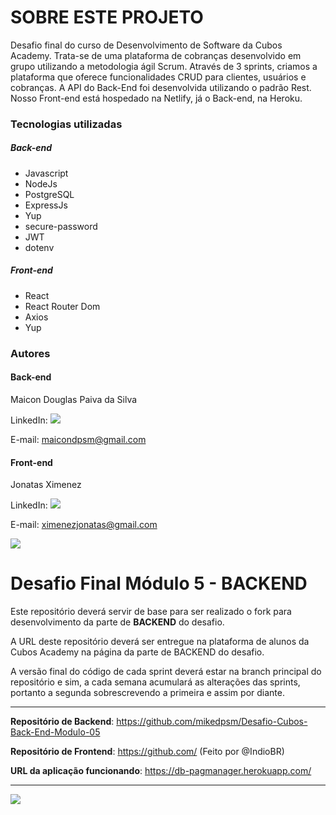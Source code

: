 # SOBRE ESTE PROJETO

Desafio final do curso de Desenvolvimento de Software da Cubos Academy. Trata-se de uma plataforma de cobranças desenvolvido em grupo utilizando a metodologia ágil Scrum. Através de 3 sprints, criamos a plataforma que oferece funcionalidades CRUD para clientes, usuários e cobranças. A API do Back-End foi desenvolvida utilizando o padrão Rest. Nosso Front-end está hospedado na Netlify, já o Back-end, na Heroku.

### Tecnologias utilizadas

##### Back-end

* Javascript
* NodeJs
* PostgreSQL
* ExpressJs
* Yup
* secure-password
* JWT
* dotenv

##### Front-end

* React
* React Router Dom
* Axios
* Yup

### Autores

  #### Back-end

   Maicon Douglas Paiva da Silva

   LinkedIn:
    ![](https://www.linkedin.com/in/mikedpsm/)

   E-mail:
    maicondpsm@gmail.com

  #### Front-end

   Jonatas Ximenez

   LinkedIn:
    ![](https://www.linkedin.com/in/devindio/)

   E-mail:
    ximenezjonatas@gmail.com

![](https://i.imgur.com/xG74tOh.png)

# Desafio Final Módulo 5 - BACKEND

Este repositório deverá servir de base para ser realizado o fork para desenvolvimento da parte de **BACKEND** do desafio.

A URL deste repositório deverá ser entregue na plataforma de alunos da Cubos Academy na página da parte de BACKEND do desafio.

A versão final do código de cada sprint deverá estar na branch principal do repositório e sim, a cada semana acumulará as alterações das sprints, portanto a segunda sobrescrevendo a primeira e assim por diante.

---

**Repositório de Backend**: https://github.com/mikedpsm/Desafio-Cubos-Back-End-Modulo-05

**Repositório de Frontend**: https://github.com/ (Feito por @IndioBR)

**URL da aplicação funcionando**: https://db-pagmanager.herokuapp.com/

---

![](https://img.shields.io/github/license/mikedpsm/Desafio-Cubos-Back-End-Modulo-05)
